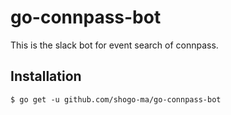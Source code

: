 # go-connpass-bot

This is the slack bot for event search of connpass.

## Installation
```
$ go get -u github.com/shogo-ma/go-connpass-bot
```
